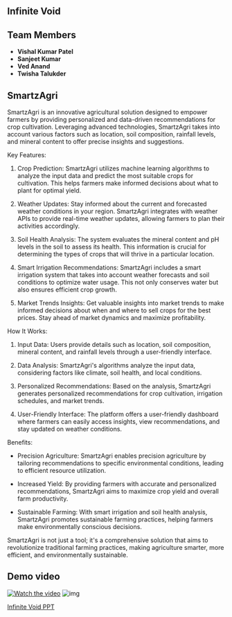 ## Infinite Void
## Team Members
- **Vishal Kumar Patel** 
- **Sanjeet Kumar**     
- **Ved Anand** 
- **Twisha Talukder**
  
## SmartzAgri

SmartzAgri is an innovative agricultural solution designed to empower farmers by providing personalized and data-driven recommendations for crop cultivation. Leveraging advanced technologies, SmartzAgri takes into account various factors such as location, soil composition, rainfall levels, and mineral content to offer precise insights and suggestions.


 Key Features:

1. Crop Prediction: SmartzAgri utilizes machine learning algorithms to analyze the input data and predict the most suitable crops for cultivation. This helps farmers make informed decisions about what to plant for optimal yield.

2. Weather Updates: Stay informed about the current and forecasted weather conditions in your region. SmartzAgri integrates with weather APIs to provide real-time weather updates, allowing farmers to plan their activities accordingly.

3. Soil Health Analysis: The system evaluates the mineral content and pH levels in the soil to assess its health. This information is crucial for determining the types of crops that will thrive in a particular location.

4. Smart Irrigation Recommendations: SmartzAgri includes a smart irrigation system that takes into account weather forecasts and soil conditions to optimize water usage. This not only conserves water but also ensures efficient crop growth.

5. Market Trends Insights: Get valuable insights into market trends to make informed decisions about when and where to sell crops for the best prices. Stay ahead of market dynamics and maximize profitability.

 How It Works:
1. Input Data: Users provide details such as location, soil composition, mineral content, and rainfall levels through a user-friendly interface.

2. Data Analysis: SmartzAgri's algorithms analyze the input data, considering factors like climate, soil health, and local conditions.

3. Personalized Recommendations: Based on the analysis, SmartzAgri generates personalized recommendations for crop cultivation, irrigation schedules, and market trends.

4. User-Friendly Interface: The platform offers a user-friendly dashboard where farmers can easily access insights, view recommendations, and stay updated on weather conditions.

 Benefits:
- Precision Agriculture: SmartzAgri enables precision agriculture by tailoring recommendations to specific environmental conditions, leading to efficient resource utilization.

- Increased Yield: By providing farmers with accurate and personalized recommendations, SmartzAgri aims to maximize crop yield and overall farm productivity.

- Sustainable Farming: With smart irrigation and soil health analysis, SmartzAgri promotes sustainable farming practices, helping farmers make environmentally conscious decisions.

SmartzAgri is not just a tool; it's a comprehensive solution that aims to revolutionize traditional farming practices, making agriculture smarter, more efficient, and environmentally sustainable.


## Demo video
[![Watch the video](https://www.youtube.com/watch?v=1L_zTavQVMA)](https://www.youtube.com/watch?v=1L_zTavQVMA)
![img](https://github.com/Vkpatel01/SmartAgri/assets/80051906/84617a2b-0db2-44e2-bf0a-87c07728ca44)

[Infinite Void PPT](https://docs.google.com/presentation/d/1F8ISmcdp6ntXoSyKy6noj8mcz6x5VhKa/edit?usp=sharing&ouid=114038942187781102017&rtpof=true&sd=true)




